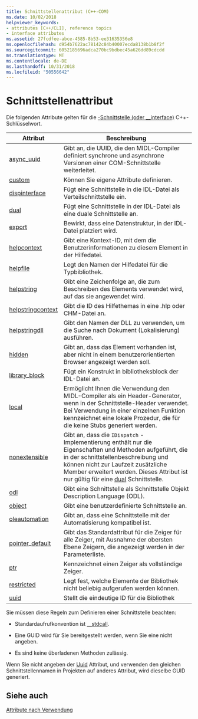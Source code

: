 ```yaml
---
title: Schnittstellenattribut (C++-COM)
ms.date: 10/02/2018
helpviewer_keywords:
- attributes [C++/CLI], reference topics
- interface attributes
ms.assetid: 27fcdfee-abce-4585-8b53-ee31635356e8
ms.openlocfilehash: d954b7622ac78142c84b40007ecda8138b1b8f2f
ms.sourcegitcommit: 6052185696adca270bc9bdbec45a626dd89cdcdd
ms.translationtype: MT
ms.contentlocale: de-DE
ms.lasthandoff: 10/31/2018
ms.locfileid: "50556642"
---
```

# <a name="interface-attributes"></a>Schnittstellenattribut

Die folgenden Attribute gelten für die [-Schnittstelle (oder __interface)](../../cpp/interface.md) C++-Schlüsselwort.

|Attribut|Beschreibung|
|---------------|-----------------|
|[async_uuid](async-uuid.md)|Gibt an, die UUID, die den MIDL-Compiler definiert synchrone und asynchrone Versionen einer COM-Schnittstelle weiterleitet.|
|[custom](custom-cpp.md)|Können Sie eigene Attribute definieren.|
|[dispinterface](dispinterface.md)|Fügt eine Schnittstelle in die IDL-Datei als Verteilschnittstelle ein.|
|[dual](dual.md)|Fügt eine Schnittstelle in der IDL-Datei als eine duale Schnittstelle an.|
|[export](export.md)|Bewirkt, dass eine Datenstruktur, in der IDL-Datei platziert wird.|
|[helpcontext](helpcontext.md)|Gibt eine Kontext-ID, mit dem die Benutzerinformationen zu diesem Element in der Hilfedatei.|
|[helpfile](helpfile.md)|Legt den Namen der Hilfedatei für die Typbibliothek.|
|[helpstring](helpstring.md)|Gibt eine Zeichenfolge an, die zum Beschreiben des Elements verwendet wird, auf das sie angewendet wird.|
|[helpstringcontext](helpstringcontext.md)|Gibt die ID des Hilfethemas in eine .hlp oder CHM-Datei an.|
|[helpstringdll](helpstringdll.md)|Gibt den Namen der DLL zu verwenden, um die Suche nach Dokument (Lokalisierung) ausführen.|
|[hidden](hidden.md)|Gibt an, dass das Element vorhanden ist, aber nicht in einem benutzerorientierten Browser angezeigt werden soll.|
|[library_block](library-block.md)|Fügt ein Konstrukt in bibliotheksblock der IDL-Datei an.|
|[local](local-cpp.md)|Ermöglicht Ihnen die Verwendung den MIDL-Compiler als ein Header-Generator, wenn in der Schnittstelle-Header verwendet. Bei Verwendung in einer einzelnen Funktion kennzeichnet eine lokale Prozedur, die für die keine Stubs generiert werden.|
|[nonextensible](nonextensible.md)|Gibt an, dass die `IDispatch` -Implementierung enthält nur die Eigenschaften und Methoden aufgeführt, die in der schnittstellenbeschreibung und können nicht zur Laufzeit zusätzliche Member erweitert werden. Dieses Attribut ist nur gültig für eine [dual](dual.md) Schnittstelle.|
|[odl](odl.md)|Gibt eine Schnittstelle als Schnittstelle Objekt Description Language (ODL).|
|[object](object-cpp.md)|Gibt eine benutzerdefinierte Schnittstelle an.|
|[oleautomation](oleautomation.md)|Gibt an, dass eine Schnittstelle mit der Automatisierung kompatibel ist.|
|[pointer_default](pointer-default.md)|Gibt das Standardattribut für die Zeiger für alle Zeiger, mit Ausnahme der obersten Ebene Zeigern, die angezeigt werden in der Parameterliste.|
|[ptr](ptr.md)|Kennzeichnet einen Zeiger als vollständige Zeiger.|
|[restricted](restricted.md)|Legt fest, welche Elemente der Bibliothek nicht beliebig aufgerufen werden können.|
|[uuid](uuid-cpp-attributes.md)|Stellt die eindeutige ID für die Bibliothek|

Sie müssen diese Regeln zum Definieren einer Schnittstelle beachten:

- Standardaufrufkonvention ist [__stdcall](../../cpp/stdcall.md).

- Eine GUID wird für Sie bereitgestellt werden, wenn Sie eine nicht angeben.

- Es sind keine überladenen Methoden zulässig.

Wenn Sie nicht angeben der [Uuid](uuid-cpp-attributes.md) Attribut, und verwenden den gleichen Schnittstellennamen in Projekten auf anderes Attribut, wird dieselbe GUID generiert.

## <a name="see-also"></a>Siehe auch

[Attribute nach Verwendung](attributes-by-usage.md)